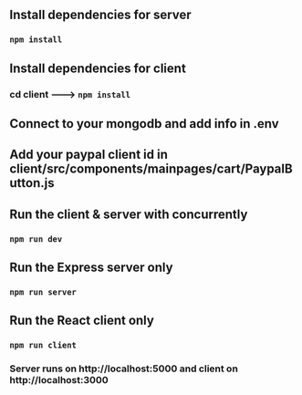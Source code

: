 
## Install dependencies for server 
### `npm install`

## Install dependencies for client
### cd client ---> `npm install`

## Connect to your mongodb and add info in .env

## Add your paypal client id in client/src/components/mainpages/cart/PaypalButton.js

## Run the client & server with concurrently
### `npm run dev`

## Run the Express server only
### `npm run server`

## Run the React client only
### `npm run client`

### Server runs on http://localhost:5000 and client on http://localhost:3000
